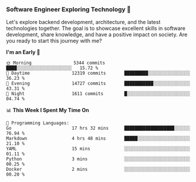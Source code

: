 ### Software Engineer Exploring Technology 🚀 

Let's explore backend development, architecture, and the latest technologies together. The goal is to showcase excellent skills in software development, share knowledge, and have a positive impact on society. Are you ready to start this journey with me?

<!--START_SECTION:waka-->
**I'm an Early 🐤** 

```text
🌞 Morning                5344 commits        ████░░░░░░░░░░░░░░░░░░░░░   15.72 % 
🌆 Daytime                12319 commits       █████████░░░░░░░░░░░░░░░░   36.23 % 
🌃 Evening                14727 commits       ███████████░░░░░░░░░░░░░░   43.31 % 
🌙 Night                  1611 commits        █░░░░░░░░░░░░░░░░░░░░░░░░   04.74 % 
```


📊 **This Week I Spent My Time On** 

```text
💬 Programming Languages: 
Go                       17 hrs 32 mins      ███████████████████░░░░░░   76.94 % 
Markdown                 4 hrs 48 mins       █████░░░░░░░░░░░░░░░░░░░░   21.10 % 
YAML                     15 mins             ░░░░░░░░░░░░░░░░░░░░░░░░░   01.11 % 
Python                   3 mins              ░░░░░░░░░░░░░░░░░░░░░░░░░   00.25 % 
Docker                   2 mins              ░░░░░░░░░░░░░░░░░░░░░░░░░   00.20 % 
```


<!--END_SECTION:waka-->
